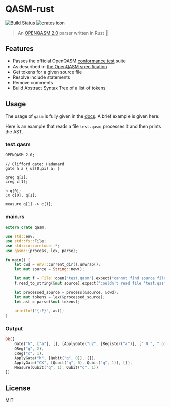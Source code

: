 # QASM-rust

[![Build Status](https://travis-ci.org/QCGPU/qasm-rust.svg?branch=master)](https://travis-ci.org/QCGPU/qasm-rust)
[![crates icon](https://img.shields.io/crates/v/qasm.svg)](https://crates.io/crates/qasm)

> An [OPENQASM 2.0](https://arxiv.org/pdf/1707.03429.pdf) parser written in Rust 🌵

## Features

* Passes the official OpenQASM [conformance test](https://github.com/QISKit/openqasm/blob/master/contributing.md#tests) suite
* As described in [the OpenQASM specification](https://arxiv.org/pdf/1707.03429.pdf)
* Get tokens for a given source file
* Resolve include statements
* Remove comments
* Build Abstract Syntax Tree of a list of tokens

## Usage

The usage of `qasm` is fully given in the [docs](https://docs.rs/qasm/). A brief example is given here:

Here is an example that reads a file `test.qasm`, processes it and then prints the AST.

### test.qasm

```qasm
OPENQASM 2.0;

// Clifford gate: Hadamard
gate h a { u2(0,pi) a; }

qreg q[2];
creg c[1];

h q[0];
CX q[0], q[1];

measure q[1] -> c[1];
```

### main.rs

```rust
extern crate qasm;

use std::env;
use std::fs::File;
use std::io::prelude::*;
use qasm::{process, lex, parse};

fn main() {
    let cwd = env::current_dir().unwrap();
    let mut source = String::new();

    let mut f = File::open("test.qasm").expect("cannot find source file 'test.qasm'");
    f.read_to_string(&mut source).expect("couldn't read file 'test.qasm'");

    let processed_source = process(&source, &cwd);
    let mut tokens = lex(&processed_source);
    let ast = parse(&mut tokens);

    println!("{:?}", ast);
}
```

### Output

```rust
Ok([
    Gate("h", ["a"], [], [ApplyGate("u2", [Register("a")], [" 0 ", " pi "])]),
    QReg("q", 2),
    CReg("c", 1),
    ApplyGate("h", [Qubit("q", 0)], []),
    ApplyGate("CX", [Qubit("q", 0), Qubit("q", 1)], []),
    Measure(Qubit("q", 1), Qubit("c", 1))
])
```

## License

MIT
